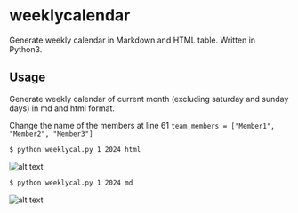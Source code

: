 # weeklycalendar

Generate weekly calendar in Markdown and HTML table. Written in Python3.

## Usage

Generate weekly calendar of current month (excluding saturday and sunday days) in md and html format.

Change the name of the members at line 61
``` team_members = ["Member1", "Member2", "Member3"] ```

```sh
$ python weeklycal.py 1 2024 html
```
![alt text](https://github.com/Sk3pper/weeklymdcal/blob/main/images/html_example.png?raw=true)


```sh
$ python weeklycal.py 1 2024 md  
```
![alt text](https://github.com/Sk3pper/weeklymdcal/blob/main/images/md_example.png?raw=true)